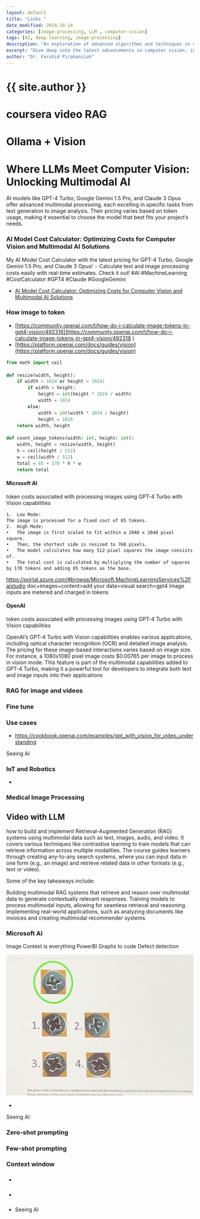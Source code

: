 ```yaml
---
layout: default
title: "Links "
date_modified: 2024-10-14
categories: [image-processing, LLM , computer-vision]
tags: [AI, deep-learning, image-processing]
description: "An exploration of advanced algorithms and techniques in computer vision, ML, DL, LLM, LLMOPs, DevOps."
excerpt: "Dive deep into the latest advancements in computer vision, including deep learning methodologies and real-time image processing."
author: "Dr. Farshid Pirahansiah"
---
```

# {{ site.author }}  

# coursera video RAG


# Ollama + Vision


# Where LLMs Meet Computer Vision: Unlocking Multimodal AI


AI models like GPT-4 Turbo, Google Gemini 1.5 Pro, and Claude 3 Opus offer advanced multimodal processing, each excelling in specific tasks from text generation to image analysis. Their pricing varies based on token usage, making it essential to choose the model that best fits your project’s needs.

### AI Model Cost Calculator: Optimizing Costs for Computer Vision and Multimodal AI Solutions

My AI Model Cost Calculator with the latest pricing for GPT-4 Turbo, Google Gemini 1.5 Pro, and Claude 3 Opus! 💡 Calculate text and image processing costs easily with real-time estimates. Check it out! #AI #MachineLearning #CostCalculator #GPT4 #Claude #GoogleGemini
- [AI Model Cost Calculator: Optimizing Costs for Computer Vision and Multimodal AI Solutions](/farshid/portfolio/projects/AI_Model_Cost_Calculator.html)


### How image to token

- [https://community.openai.com/t/how-do-i-calculate-image-tokens-in-gpt4-vision/492318](https://community.openai.com/t/how-do-i-calculate-image-tokens-in-gpt4-vision/492318 )
- [https://platform.openai.com/docs/guides/vision](https://platform.openai.com/docs/guides/vision)

``` py
from math import ceil

def resize(width, height):
    if width > 1024 or height > 1024:
        if width > height:
            height = int(height * 1024 / width)
            width = 1024
        else:
            width = int(width * 1024 / height)
            height = 1024
    return width, height

def count_image_tokens(width: int, height: int):
    width, height = resize(width, height)
    h = ceil(height / 512)
    w = ceil(width / 512)
    total = 85 + 170 * h * w
    return total

```

#### Microsoft AI

token costs associated with processing images using GPT-4 Turbo with Vision capabilities

    1.	Low Mode:
    The image is processed for a fixed cost of 85 tokens.
    2.	High Mode:
    •	The image is first scaled to fit within a 2048 x 2048 pixel square.
    •	Then, the shortest side is resized to 768 pixels.
    •	The model calculates how many 512-pixel squares the image consists of.
    •	The total cost is calculated by multiplying the number of squares by 170 tokens and adding 85 tokens as the base.

https://portal.azure.com/#browse/Microsoft.MachineLearningServices%2Faistudio 
 doc+images+content>add your data>visual search>gpt4
Image inputs are metered and charged in tokens



#### OpenAI

token costs associated with processing images using GPT-4 Turbo with Vision capabilities

OpenAI’s GPT-4 Turbo with Vision capabilities enables various applications, including optical character recognition (OCR) and detailed image analysis. The pricing for these image-based interactions varies based on image size. For instance, a 1080x1080 pixel image costs $0.00765 per image to process in vision mode. This feature is part of the multimodal capabilities added to GPT-4 Turbo, making it a powerful tool for developers to integrate both text and image inputs into their applications





### RAG for image and videos



### Fine tune 




### Use cases 
- [https://cookbook.openai.com/examples/gpt_with_vision_for_video_understanding ](https://cookbook.openai.com/examples/gpt_with_vision_for_video_understanding )

Seeing AI


### IoT and Robotics 
- []()



### Medical Image Processing




## Video with LLM

how to build and implement Retrieval-Augmented Generation (RAG) systems using multimodal data such as text, images, audio, and video. It covers various techniques like contrastive learning to train models that can retrieve information across multiple modalities. The course guides learners through creating any-to-any search systems, where you can input data in one form (e.g., an image) and retrieve related data in other formats (e.g., text or video).

Some of the key takeaways include:

Building multimodal RAG systems that retrieve and reason over multimodal data to generate contextually relevant responses.
Training models to process multimodal inputs, allowing for seamless retrieval and reasoning.
Implementing real-world applications, such as analyzing documents like invoices and creating multimodal recommender systems.




### Microsoft AI
Image
Context is everything
PowerBI
Graphs to code
Defect detection

![icrosoft AI Use cases ](Microsoft_AI_Use_cases.png)

- []()

Seeing AI

### Zero-shot prompting
### Few-shot prompting
### Context window






### 




### 
- []()



### 




### 




### 
- []()



### 




### 




### 
- []()
Seeing AI
